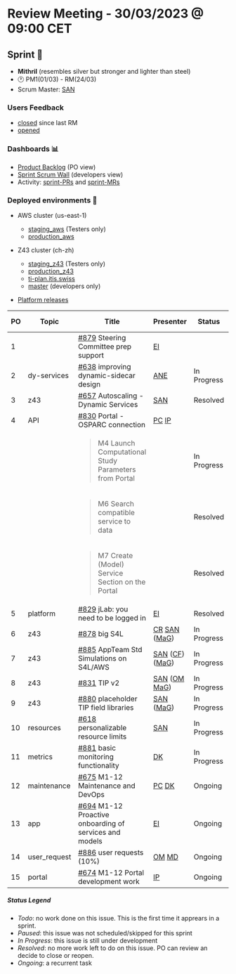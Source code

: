 # Review Meeting - 30/03/2023 @ 09:00 CET

## Sprint 🏃
- **Mithril** (resembles silver but stronger and lighter than steel)
- 🕐 PM1(01/03) - RM(24/03)
- Scrum Master: [SAN]

### Users Feedback

- [closed](https://github.com/issues?q=is%3Aissue+user%3AITISFoundation+archived%3Afalse+is%3Aclosed+label%3AFeedback+closed%3A%3E2023-03-01) since last RM
- [opened](https://github.com/ITISFoundation/osparc-issues/issues?q=is%3Aissue+is%3Aopen+sort%3Areactions)

### Dashboards 📊

- [Product Backlog](https://github.com/orgs/ITISFoundation/projects/3) (PO view)
- [Sprint Scrum Wall](https://github.com/orgs/ITISFoundation/projects/9) (developers view)
- Activity: [sprint-PRs](https://github.com/issues?q=is%3Apr+user%3AITISFoundation+archived%3Afalse+milestone%3AMithril) and [sprint-MRs](https://git.speag.com/groups/oSparc/-/merge_requests)

### Deployed environments 🚀

- AWS cluster (us-east-1)
  - [staging_aws](https://staging.osparc.io) (Testers only)
  - [production_aws](https://osparc.io)
- Z43 cluster (ch-zh)
  - [staging_z43](http://osparc-staging.speag.com) (Testers only)
  - [production_z43](http://osparc.speag.com)
  - [ti-plan.itis.swiss](http://ti-plan.itis.swiss)
  - [master](https://osparc-master.speag.com) (developers only)

- [Platform releases](https://github.com/ITISFoundation/osparc-simcore/releases)

| PO  | Topic        | Title                                                                             | Presenter | Status      | Start-Time | Duration |
| --- | ------------ | --------------------------------------------------------------------------------- | --------- | ----------- | ---------- | -------- |
| 1   |              | [#879] Steering Committee prep support                                            | [EI]      |             |      09:35      | 0'       |
| 2   | dy-services  | [#638] improving dynamic-sidecar design                                           | [ANE]     | In Progress |    09:35        | 5'       |
| 3   | z43          | [#657] Autoscaling - Dynamic Services                                             | [SAN]     | Resolved    |    09:40        | 3'       |
| 4   | API          | [#830] Portal - OSPARC connection                                                 | [PC] [IP] |             |    09:43        | 7'       |
|     |              | <blockquote>M4 Launch Computational Study Parameters from Portal</blockquote>     |           | In Progress |            |          |
|     |              | <blockquote>M6 Search compatible service to data</blockquote>                     |           | Resolved    |            |          |
|     |              | <blockquote>M7 Create (Model) Service Section on the Portal</blockquote>          |           | Resolved    |            |          |
| 5   | platform     | [#829] jLab: you need to be logged in                                             | [EI]      | Resolved    |   09:50         | 3'       |
| 6   | z43          | [#878] big S4L                                                                    | [CR] [SAN] ([MaG]) | In Progress |  09:53 | 8'       |
| 7   | z43          | [#885] AppTeam Std Simulations on S4L/AWS                                         | [SAN] ([CF]) ([MaG]) | In Progress |10:01 | 5'       |
| 8   | z43          | [#831] TIP v2                                                                     | [SAN] ([OM] [MaG]) | In Progress | 10:06  | 3'       |
| 9   | z43          | [#880] placeholder TIP field libraries                                            | [SAN] ([MaG]) | In Progress |   10:09     | 2'       |
| 10  | resources    | [#618] personalizable resource limits                                             | [SAN]     | In Progress |    10:11        | 3'       |
| 11  | metrics      | [#881] basic monitoring functionality                                             | [DK]      | In Progress |    10:14        | 4'       |
| 12  | maintenance  | [#675] M1-12 Maintenance and DevOps                                               | [PC] [DK] | Ongoing     |    10:18        | 6'       |
| 13  | app          | [#694] M1-12 Proactive onboarding of services and models                          | [EI]      | Ongoing     |    10:24        | 2'       |
| 14  | user_request | [#886] user requests (10%)                                                        | [OM] [MD] | Ongoing     |     10:26       | 17'      |
| 15  | portal       | [#674] M1-12 Portal development work                                              | [IP]      | Ongoing     |     10:43       |  1'      |



##### Status Legend

- _Todo_: no work done on this issue. This is the first time it apprears in a sprint.
- _Paused_: this issue was not scheduled/skipped for this sprint
- _In Progress_: this issue is still under development
- _Resolved_: no more work left to do on this issue. PO can review an decide to close or reopen.
- _Ongoing_: a recurrent task

[online]: http://status.osparc.io/
[operational]: https://git.speag.com/oSparc/e2e-testing/-/pipelines
[performant]: https://git.speag.com/oSparc/e2e-portal-testing/-/pipelines


[#355]: https://github.com/ITISFoundation/osparc-issues/issues/355
[#618]: https://github.com/ITISFoundation/osparc-issues/issues/618
[#638]: https://github.com/ITISFoundation/osparc-issues/issues/638
[#654]: https://github.com/ITISFoundation/osparc-issues/issues/654
[#657]: https://github.com/ITISFoundation/osparc-issues/issues/657
[#668]: https://github.com/ITISFoundation/osparc-issues/issues/668
[#674]: https://github.com/ITISFoundation/osparc-issues/issues/674
[#675]: https://github.com/ITISFoundation/osparc-issues/issues/675
[#676]: https://github.com/ITISFoundation/osparc-issues/issues/676
[#681]: https://github.com/ITISFoundation/osparc-issues/issues/681
[#693]: https://github.com/ITISFoundation/osparc-issues/issues/693
[#694]: https://github.com/ITISFoundation/osparc-issues/issues/694
[#711]: https://github.com/ITISFoundation/osparc-issues/issues/711
[#740]: https://github.com/ITISFoundation/osparc-issues/issues/740
[#741]: https://github.com/ITISFoundation/osparc-issues/issues/741
[#765]: https://github.com/ITISFoundation/osparc-issues/issues/765
[#766]: https://github.com/ITISFoundation/osparc-issues/issues/766
[#767]: https://github.com/ITISFoundation/osparc-issues/issues/767
[#793]: https://github.com/ITISFoundation/osparc-issues/issues/793
[#829]: https://github.com/ITISFoundation/osparc-issues/issues/829
[#830]: https://github.com/ITISFoundation/osparc-issues/issues/830
[#831]: https://github.com/ITISFoundation/osparc-issues/issues/831
[#878]: https://github.com/ITISFoundation/osparc-issues/issues/878
[#879]: https://github.com/ITISFoundation/osparc-issues/issues/879
[#880]: https://github.com/ITISFoundation/osparc-issues/issues/880
[#881]: https://github.com/ITISFoundation/osparc-issues/issues/881
[#885]: https://github.com/ITISFoundation/osparc-issues/issues/885
[#886]: https://github.com/ITISFoundation/osparc-issues/issues/886


[MD]:https://github.com/matusdrobuliak66
[ALL]:https://github.com/Surfict
[ANE]:https://github.com/GitHK
[BL]:https://github.com/dyollb
[CR]:https://github.com/colinRawlings
[DK]:https://github.com/mrnicegyu11
[EI]:https://github.com/elisabettai
[IP]:https://github.com/ignapas
[MaG]:https://github.com/mguidon
[OM]:https://github.com/odeimaiz
[PC]:https://github.com/pcrespov
[SAN]:https://github.com/sanderegg
[EO]:https://github.com/eofli
[MB]:https://github.com/BouldiMelina
[CF]:https://github.com/cosfor1
[HBS]:https://github.com/habz-bs
